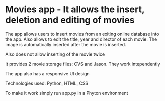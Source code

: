 # Movies app - It allows the insert, deletion and editing of movies

The app allows users to insert movies from an exiting online database into the app. 
Also allows to edit the title, year and director of each movie. The image is automatically inserted after 
the movie is inserted. 

Also does not allow inserting of the movie twice

It provides 2 movie storage files: CVS and Jason. They work intependently

The app also has a responsive UI design

Technologies used:
Python, HTML, CSS

To make it work simply run app.py in a Phyton environment 


